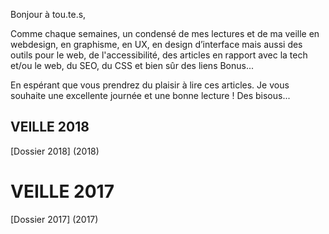 Bonjour à tou.te.s,

Comme chaque semaines, un condensé de mes lectures et de ma veille en webdesign, en graphisme, en UX, en design d’interface mais aussi des outils pour le web, de l'accessibilité, des articles en rapport avec la tech et/ou le web, du SEO, du CSS et bien sûr des liens Bonus...

En espérant que vous prendrez du plaisir à lire ces articles.
Je vous souhaite une excellente journée et une bonne lecture !
Des bisous...

## VEILLE 2018 
[Dossier 2018] (2018)

# VEILLE 2017 
[Dossier 2017] (2017)

